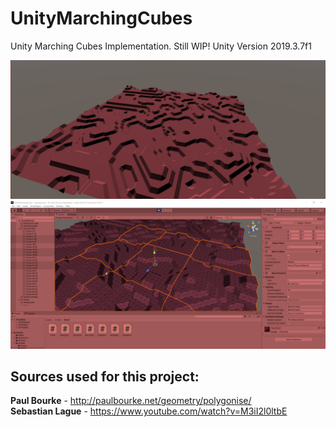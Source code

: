 # UnityMarchingCubes
Unity Marching Cubes Implementation. Still WIP!
Unity Version 2019.3.7f1

![Terrain IMG](Terrain.PNG)
![Editor IMG](Editor.PNG)

## Sources used for this project:
**Paul Bourke** - http://paulbourke.net/geometry/polygonise/ <br/>
**Sebastian Lague** - https://www.youtube.com/watch?v=M3iI2l0ltbE

